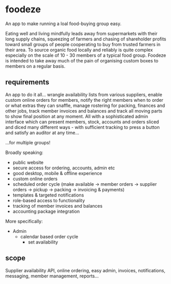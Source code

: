 # foodeze
An app to make running a loal food-buying group easy.

Eating well and living mindfully leads away from supermarkets with their long supply chains, squeezing of farmers and chasing of shareholder profits toward small groups of people cooperating to buy from trusted farmers in their area. To source organic food locally and reliably is quite complex especially on the scale of 10 - 30 members of a typical food group. Foodeze is intended to take away much of the pain of organising custom boxes to members on a regular basis.

## requirements
An app to do it all... wrangle availability lists from various suppliers, enable custom online orders for members, notify the right members when to order or what extras they can snaffle, manage rostering for packing, finances and other jobs, track member invoices and balances and track all moving parts to show final position at any moment. All with a sophisticated admin interface which can present members, stock, accounts and orders sliced and diced many different ways - with sufficient tracking to press a button and satisfy an auditor at any time...

...for multiple groups!

Broadly speaking:
- public website
- secure access for ordering, accounts, admin etc
- good desktop, mobile & offline experience
- custom online orders
- scheduled order cycle (make available -> member orders -> supplier orders -> pickup -> packing -> invoicing & payments)
- templates & targeted notifications
- role-based access to functionality
- tracking of member invoices and balances
- accounting package integration

More specifically:
- Admin
  - calendar based order cycle
    - set availability
    

## scope


Supplier availability API, online ordering, easy admin, invoices, notifications, messaging, member management, reports...

